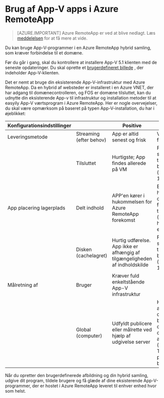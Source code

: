 <properties
    pageTitle="Brug af App-V-apps med Azure RemoteApp | Microsoft Azure"
    description="Lær at bruge App-V apps i Azure RemoteApp."
    services="remoteapp"
    documentationCenter=""
    authors="ericorman"
    manager="mbaldwin" />

<tags
    ms.service="remoteapp"
    ms.workload="compute"
    ms.tgt_pltfrm="na"
    ms.devlang="na"
    ms.topic="article"
    ms.date="08/15/2016" 
    ms.author="elizapo" />



# <a name="using-app-v-apps-in-azure-remoteapp"></a>Brug af App-V apps i Azure RemoteApp

> [AZURE.IMPORTANT]
> Azure RemoteApp er ved at blive nedlagt. Læs [meddelelsen](https://go.microsoft.com/fwlink/?linkid=821148) for at få mere at vide.

Du kan bruge App-V-programmer i en Azure RemoteApp hybrid samling, som kræver forbindelse til et domæne.

Før du går i gang, skal du kontrollere at installere App-V 5.1 klienten med de seneste opdateringer. Du skal oprette et [brugerdefineret billede](remoteapp-create-custom-image.md) , der indeholder App-V-klienten.  

Det er nemt at bruge din eksisterende App-V-infrastruktur med Azure RemoteApp. Da en hybrid af websteder er installeret i en Azure VNET, der har adgang til domænecontrolleren, og FOS er domæne tilsluttet, kan du udnytte din eksisterende App-v til infrastruktur og installation metoder til at easyily App-V værtsprogram i Azure RemoteApp. Her er nogle overvejelser, du skal være opmærksom på baseret på typen App-V-installation, du har i øjeblikket:

| Konfigurationsindstillinger |                       | Positive                                                               | Negative                                                                                              |
|-----------------------|-----------------------|------------------------------------------------------------------------|-------------------------------------------------------------------------------------------------------|
| Leveringsmetode       | Streaming (efter behov) | App er altid senest og frisk                                     | Ventetid for første gang                                                                                    |
|                       | Tilsluttet               | Hurtigste; App findes allerede på VM                              | Filer bliver større - træder billede plads (grænsen 127 GB)                                                           |
| App placering lagerplads  | Delt indhold        | APP'en kører i hukommelsen for Azure RemoteApp forekomst                         | Eats hukommelse og god forbindelse til streaming (filserver), hvor appen er placeret                      |
|                       | Disken (cachelagret)         | Hurtig udførelse. App ikke er afhængig af tilgængeligheden af indholdskilde | Filer bliver større - træder billede plads (grænsen 127 GB)                                                           |
| Målretning af             | Bruger                  | Kræver fuld enkeltstående App-V infrastruktur                          |                                                                                                       |
|                       | Global (computer)      |  Udfyldt publicere eller målrette ved hjælp af udgivelse server                         |  Har du brug at opdatere dit Azure billede, hvis du vil opdatere appen (stort). Tager mere plads på billede. |

 Når du opretter den brugerdefinerede afbildning og din hybrid samling, udgive dit program, tildele brugere og få glæde af dine eksisterende App-V-programmer, der er hostet i Azure RemoteApp leveret til enhver enhed hvor som helst.
